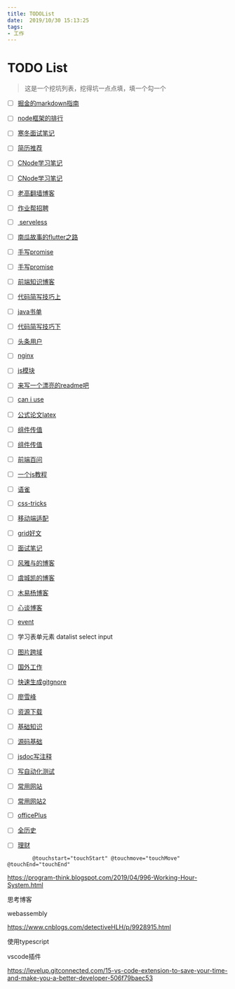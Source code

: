 ```yaml
---
title: TODOList
date:  2019/10/30 15:13:25
tags: 
- 工作
---
```


# TODO List

> 这是一个挖坑列表，挖得坑一点点填，填一个勾一个



- [ ] [掘金的markdown指南](https://juejin.im/editor/guide/markdown)

- [ ] [node框架的排行](https://cnodejs.org/topic/5d85edfb95464514f7ed8d7d)

- [ ] [寒冬面试笔记](https://juejin.im/post/5d89ac2ff265da03c34c3cd2)

- [ ] [简历推荐](https://juejin.im/post/5da89691f265da5ba532b97b)

- [ ] [CNode学习笔记]( https://cnodejs.org/topic/5d6697d3421846662d985894 )

- [ ] [CNode学习笔记]( https://chenshenhai.github.io/koajs-design-note/note/chapter01/06.html )

- [ ] [老高翻墙博客](https://blog.phpgao.com/)

- [ ] [作业帮招聘]( https://www.v2ex.com/t/607766#reply0 )

- [ ] [ serveless ](https://segmentfault.com/a/1190000020487781?utm_source=tuicool&utm_medium=referral)

- [ ] [南瓜故事的flutter之路](https://mp.weixin.qq.com/s?__biz=MzUxMTcwOTM4Mg==&mid=2247485771&idx=1&sn=343c850eb9f03641ed7b9e03118323ea&utm_source=tuicool&utm_mediu)

- [ ] [手写promise](https://segmentfault.com/a/1190000020505870?utm_source=weekly&utm_medium=email&utm_campaign=email_weekly)

- [ ] [手写promise](https://juejin.im/post/5b16800fe51d4506ae719bae)

- [ ] [前端知识博客](https://yuchengkai.cn/docs/frontend/)

- [ ] [代码简写技巧上](https://www.toutiao.com/i6735054756739285512/)

- [ ] [java书单]( https://mp.weixin.qq.com/s?__biz=MzI3ODg2OTY1OQ==&mid=2247484410&idx=1&sn=5dde8b636d9592ae4c26fdd226db3b5b&chksm=eb51200edc26a91869c376a69bd0226088a9048f937489ccb0c00d2659e7944c5176c98d1de2&scene=21#wechat_redirect )

- [ ] [代码简写技巧下](https://www.toutiao.com/i6735370276046897667/) 

- [ ] [头条用户](https://www.toutiao.com/c/user/111108662858/#mid=1642801490817038)

- [ ] [nginx](http://www.nginx.cn/doc/)

- [ ] [js模块](https://hijiangtao.github.io/2019/08/25/JavaScript-Module-Definitions-and-Webpack-Configurations-Notes/?utm_source=tuicool&utm_medium=referral)

- [ ] [来写一个漂亮的readme吧](https://zhuanlan.zhihu.com/p/81661591?utm_source=tuicool&utm_medium=referral)

- [ ] [can i use](https://caniuse.com/)

- [ ] [公式论文latex](https://www.overleaf.com/)

- [ ] [组件传值](https://segmentfault.com/a/1190000016627804)

- [ ] [组件传值](https://segmentfault.com/a/1190000020796713?utm_source=weekly&utm_medium=email&utm_campaign=email_weekly)

- [ ] [前端百问](https://juejin.im/post/5d23e750f265da1b855c7bbe)

- [ ] [一个js教程](https://zh.javascript.info/map-set-weakmap-weakset)

- [ ] [语雀](https://www.yuque.com/robinson/jser)

- [ ] [css-tricks](https://css-tricks.com/)

- [ ] [移动端适配](https://segmentfault.com/a/1190000019207842#articleHeader30)

- [ ] [grid好文](https://juejin.im/post/5d2d7a67f265da1bb5652b91)

- [ ] [面试笔记](https://juejin.im/post/5d2bf33a6fb9a07eae2a8dd6)

- [ ] [风雅与的博客](https://github.com/mqyqingfeng/Blog)

- [ ] [虞城凯的博客](https://yuchengkai.cn/docs/frontend/)

- [ ] [木易杨博客](https://github.com/Advanced-Frontend)

- [ ] [心谈博客](https://xin-tan.com/)

- [ ] [event](https://segmentfault.com/q/1010000013088053)

- [ ] 学习表单元素 datalist select input

- [ ] [图片跨域](https://segmentfault.com/a/1190000015597029)

- [ ] [国外工作](https://oo.t9t.io/jobs)

- [ ] [快速生成gitgnore](https://www.gitignore.io/)

- [ ] [廖雪峰](https://www.liaoxuefeng.com/)

- [ ] [资源下载](http://tanqingbo.com/2019/10/30/%E6%9C%80%E8%AE%A9%E4%BD%A0%E9%9C%87%E6%83%8A%E7%9A%84%E7%BD%91%E7%AB%99%E6%9C%89%E5%93%AA%E4%BA%9B%EF%BC%9F/)

- [ ] [基础知识](https://hit-alibaba.github.io/interview/index.html)

- [ ] [源码基础](https://www.zhihu.com/question/350289336/answer/873350617?utm_source=qq&utm_medium=social&utm_oi=1114657556978700288&hb_wx_block=0)

- [ ] [jsdoc写注释](https://jsdoc.app/)

- [ ] [写自动化测试](https://segmentfault.com/a/1190000004558796)

- [ ] [常用网站](http://tanqingbo.com/2019/11/13/%E6%9C%89%E5%93%AA%E4%BA%9B%E6%AF%94%E8%BE%83%E5%A5%BD%E7%9A%84%E5%9C%A8%E7%BA%BF%E7%BC%96%E7%A8%8B%E7%BD%91%E7%AB%99/)

- [ ] [常用网站2](https://mp.weixin.qq.com/s/iWP2gqes95A6_fvVbGwdOQ)

- [ ] [officePlus](http://www.officeplus.cn/Template/Home.shtml)

- [ ] [全历史](https://www.allhistory.com/)

- [ ] [理财](http://tanqingbo.com/2019/12/02/有哪些面向新手的个人理财书籍值得推荐？/ )

  

```
        @touchstart="touchStart" @touchmove="touchMove" @touchEnd="touchEnd"

```

https://program-think.blogspot.com/2019/04/996-Working-Hour-System.html

思考博客

webassembly

https://www.cnblogs.com/detectiveHLH/p/9928915.html

使用typescript

vscode插件

https://levelup.gitconnected.com/15-vs-code-extension-to-save-your-time-and-make-you-a-better-developer-506f79baec53